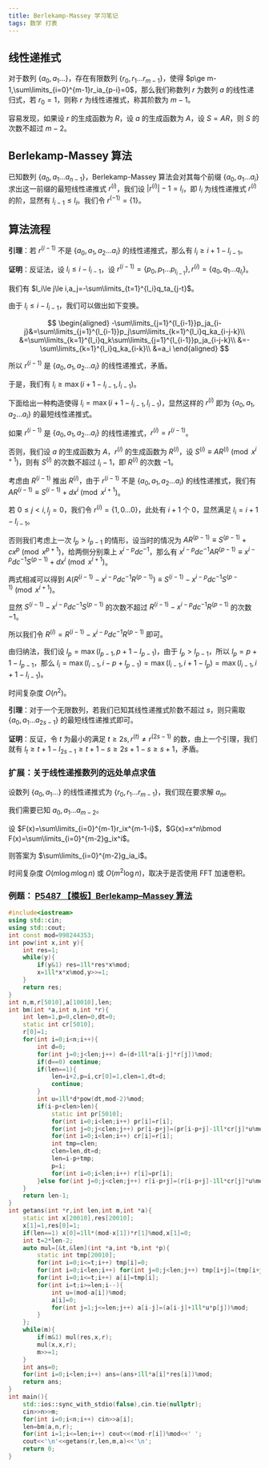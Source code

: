```yaml
---
title: Berlekamp-Massey 学习笔记
tags: 数学 打表
---
```


## 线性递推式

对于数列 $\{a_0,a_1 \dots\}$，存在有限数列 $\{r_0,r_1\dots r_{m-1}\}$，使得 $p\ge m-1,\sum\limits_{i=0}^{m-1}r_ia_{p-i}=0$，那么我们称数列 $r$ 为数列 $a$ 的线性递归式，若 $r_0=1$，则称 $r$ 为线性递推式，称其阶数为 $m-1$。

容易发现，如果设 $r$ 的生成函数为 $R$，设 $a$ 的生成函数为 $A$，设 $S=AR$，则 $S$ 的次数不超过 $m-2$。

## Berlekamp-Massey 算法

已知数列 $\{a_0,a_1\dots a_{n-1}\}$，Berlekamp-Massey 算法会对其每个前缀 $\{a_0,a_1\dots a_i\}$ 求出这一前缀的最短线性递推式 $r^{(i)}$，我们设 $|r^{(i)}|-1=l_i$，即 $l_i$ 为线性递推式 $r^{(i)}$ 的阶，显然有 $l_{i-1}\le l_i$。我们令 $r^{(-1)}=\{1\}$。

## 算法流程

**引理**：若 $r^{(i-1)}$ 不是 $\{a_0,a_1,a_2\dots a_i\}$ 的线性递推式，那么有 $l_i\ge i+1-l_{i-1}$。

**证明**：反证法，设 $l_i\le i-l_{i-1}$，设 $r^{(i-1)}=\{p_0,p_1\dots p_{l_{i-1}}\},r^{(i)}=\{q_0,q_1\dots q_{l_i}\}$。

我们有 $l_i\le j\le i,a_j=-\sum\limits_{t=1}^{l_i}q_ta_{j-t}$。

由于 $l_i\le i-l_{i-1}$，我们可以做出如下变换。

$$
\begin{aligned}
-\sum\limits_{j=1}^{l_{i-1}}p_ja_{i-j}&=\sum\limits_{j=1}^{l_{i-1}}p_j\sum\limits_{k=1}^{l_i}q_ka_{i-j-k}\\
&=\sum\limits_{k=1}^{l_i}q_k\sum\limits_{j=1}^{l_{i-1}}p_ja_{i-j-k}\\
&=-\sum\limits_{k=1}^{l_i}q_ka_{i-k}\\
&=a_i
\end{aligned}
$$

所以 $r^{(i-1)}$ 是 $\{a_0,a_1,a_2\dots a_i\}$ 的线性递推式，矛盾。

于是，我们有 $l_i\ge \max(i+1-l_{i-1},l_{i-1})$。

下面给出一种构造使得 $l_i=\max(i+1-l_{i-1},l_{i-1})$，显然这样的 $r^{(i)}$ 即为 $\{a_0,a_1,a_2\dots a_i\}$ 的最短线性递推式。

如果 $r^{(i-1)}$ 是 $\{a_0,a_1,a_2\dots a_i\}$ 的线性递推式，$r^{(i)}=r^{(i-1)}$。

否则，我们设 $a$ 的生成函数为 $A$，$r^{(i)}$ 的生成函数为 $R^{(i)}$，设 $S^{(i)}\equiv AR^{(i)}\pmod{x^{i+1}}$，则有 $S^{(i)}$ 的次数不超过 $l_i-1$，即 $R^{(i)}$ 的次数 $-1$。

考虑由 $R^{(i-1)}$ 推出 $R^{(i)}$，由于 $r^{(i-1)}$ 不是 $\{a_0,a_1,a_2\dots a_i\}$ 的线性递推式，我们有 $AR^{(i-1)}\equiv S^{(i-1)}+dx^i\pmod{x^{i+1}}$。

若 $0\le j< i,l_j=0$，我们令 $r^{(i)}=\{1,0\dots 0\}$，此处有 $i+1$ 个 $0$，显然满足 $l_i=i+1-l_{i-1}$。

否则我们考虑上一次 $l_p>l_{p-1}$ 的情形，设当时的情况为 $AR^{(p-1)}\equiv S^{(p-1)}+cx^p\pmod{x^{p+1}}$，给两侧分别乘上 $x^{i-p}dc^{-1}$，那么有 $x^{i-p}dc^{-1}AR^{(p-1)}\equiv x^{i-p}dc^{-1}S^{(p-1)}+dx^i\pmod {x^{i+1}}$。

两式相减可以得到 $A(R^{(i-1)}-x^{i-p}dc^{-1}R^{(p-1)})\equiv S^{(i-1)}-x^{i-p}dc^{-1}S^{(p-1)}\pmod {x^{i+1}}$。

显然 $S^{(i-1)}-x^{i-p}dc^{-1}S^{(p-1)}$ 的次数不超过 $R^{(i-1)}-x^{i-p}dc^{-1}R^{(p-1)}$ 的次数 $-1$。

所以我们令 $R^{(i)}=R^{(i-1)}-x^{i-p}dc^{-1}R^{(p-1)}$ 即可。

由归纳法，我们设 $l_p=\max(l_{p-1},p+1-l_{p-1})$，由于 $l_p>l_{p-1}$，所以 $l_p=p+1-l_{p-1}$，那么 $l_i=\max(l_{i-1},i-p+l_{p-1})=\max(l_{i-1},i+1-l_p)=\max(l_{i-1},i+1-l_{i-1})$。

时间复杂度 $O(n^2)$。

**引理**：对于一个无限数列，若我们已知其线性递推式阶数不超过 $s$，则只需取 $\{a_0,a_1\dots a_{2s-1}\}$ 的最短线性递推式即可。

**证明**：反证，令 $t$ 为最小的满足 $t\ge 2s,r^{(t)}\ne r^{(2s-1)}$ 的数，由上一个引理，我们就有 $l_t\ge t+1-l_{2s-1}\ge t+1-s\ge 2s+1-s\ge s+1$，矛盾。

### 扩展：关于线性递推数列的远处单点求值

设数列 $\{a_0,a_1\dots \}$ 的线性递推式为 $\{r_0,r_1\dots r_{m-1}\}$，我们现在要求解 $a_n$。

我们需要已知 $a_0,a_1\dots a_{m-2}$。

设 $F(x)=\sum\limits_{i=0}^{m-1}r_ix^{m-1-i}$，$G(x)=x^n\bmod F(x)=\sum\limits_{i=0}^{m-2}g_ix^i$。

则答案为 $\sum\limits_{i=0}^{m-2}g_ia_i$。

时间复杂度 $O(m\log m\log n)$ 或 $O(m^2\log n)$，取决于是否使用 FFT 加速卷积。

### 例题： [P5487 【模板】Berlekamp–Massey 算法](https://www.luogu.com.cn/problem/P5487)

```cpp
#include<iostream>
using std::cin;
using std::cout;
int const mod=998244353;
int pow(int x,int y){
	int res=1;
	while(y){
		if(y&1) res=1ll*res*x%mod;
		x=1ll*x*x%mod,y>>=1;
	}
	return res;
}
int n,m,r[5010],a[10010],len;
int bm(int *a,int n,int *r){
	int len=1,p=0,clen=0,dt=0;
	static int cr[5010];
	r[0]=1;
	for(int i=0;i<n;i++){
		int d=0;
		for(int j=0;j<len;j++) d=(d+1ll*a[i-j]*r[j])%mod;
		if(d==0) continue;
		if(len==1){
			len=i+2,p=i,cr[0]=1,clen=1,dt=d;
			continue;
		}
		int u=1ll*d*pow(dt,mod-2)%mod;
		if(i-p+clen>len){
			static int pr[5010];
			for(int i=0;i<len;i++) pr[i]=r[i];
			for(int j=0;j<clen;j++) pr[i-p+j]=(pr[i-p+j]-1ll*cr[j]*u%mod+mod)%mod;
			for(int i=0;i<len;i++) cr[i]=r[i];
			int tmp=clen;
			clen=len,dt=d;
			len=i-p+tmp;
			p=i;
			for(int i=0;i<len;i++) r[i]=pr[i];
		}else for(int j=0;j<clen;j++) r[i-p+j]=(r[i-p+j]-1ll*cr[j]*u%mod+mod)%mod;
	}
	return len-1;
} 
int getans(int *r,int len,int m,int *a){
	static int x[20010],res[20010];
	x[1]=1,res[0]=1;
	if(len==1) x[0]=1ll*(mod-x[1])*r[1]%mod,x[1]=0;
	int t=2*len-2;
	auto mul=[&t,&len](int *a,int *b,int *p){
		static int tmp[20010];
		for(int i=0;i<=t;i++) tmp[i]=0;
		for(int i=0;i<len;i++) for(int j=0;j<len;j++) tmp[i+j]=(tmp[i+j]+1ll*a[i]*b[j])%mod;
		for(int i=0;i<=t;i++) a[i]=tmp[i];
		for(int i=t;i>=len;i--){
			int u=(mod-a[i])%mod;
			a[i]=0;
			for(int j=1;j<=len;j++) a[i-j]=(a[i-j]+1ll*u*p[j])%mod;
		}
	};
	while(m){
		if(m&1) mul(res,x,r);
		mul(x,x,r);
		m>>=1;
	}
	int ans=0;
	for(int i=0;i<len;i++) ans=(ans+1ll*a[i]*res[i])%mod;
	return ans;
}
int main(){
	std::ios::sync_with_stdio(false),cin.tie(nullptr);
	cin>>n>>m;
	for(int i=0;i<n;i++) cin>>a[i];
	len=bm(a,n,r);
	for(int i=1;i<=len;i++) cout<<(mod-r[i])%mod<<' ';
	cout<<'\n'<<getans(r,len,m,a)<<'\n';
	return 0;
}
```

